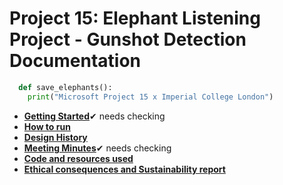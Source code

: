 # Project 15: Elephant Listening Project - Gunshot Detection Documentation 

```python
  def save_elephants():
    print("Microsoft Project 15 x Imperial College London")
```

* [__Getting Started__](gettingstarted.md)✔ needs checking
* [__How to run__](howtorun.md)
* [__Design History__](designhistory.md)
* [__Meeting Minutes__](meetingminutes.md)✔ needs checking
* [__Code and resources used__](coderesources.md)
* [__Ethical consequences and Sustainability report__](ethicalsustainability.md)

